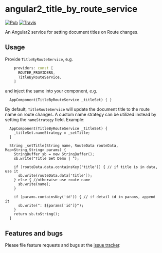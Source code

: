 # angular2_title_by_route_service
[![Pub](https://img.shields.io/pub/v/angular2_title_by_route_service.svg?maxAge=2592000?style=flat-square)](https://pub.dartlang.org/packages/angular2_title_by_route_service)
[![Travis](https://img.shields.io/travis/ilikerobots/angular2_title_by_route_service.svg?maxAge=2592000?style=flat-square)](https://github.com/ilikerobots/angular2_title_by_route_service)


An Angular2 service for setting document titles on Route changes.

## Usage

Provide  ```TitleByRouteService```, e.g. 
 
```dart
    providers: const [
      ROUTER_PROVIDERS,
      TitleByRouteService,
    ] 
``` 
and inject the same into your component, e.g.

```dart
  AppComponent(TitleByRouteService _titleSet) { }

```

By default, `TitleRouteService` will update the document title to the route name on route changes.  A custom name strategy can be utilized instead by setting the `nameStrategy` field.  Example:

```
  AppComponent(TitleByRouteService _titleSet) {
    _titleSet.nameStrategy = _setTitle;
  }

  String _setTitle(String name, RouteData routeData, Map<String,String> params) {
    StringBuffer sb = new StringBuffer();
    sb.write("Title Set Demo | ");

    if (routeData.data.containsKey('title')) { // if title is in data, use it
      sb.write(routeData.data['title']);
    } else { //otherwise use route name
      sb.write(name);
    }

    if (params.containsKey('id')) { // if detail id in params, append it
      sb.write(": ${params['id']}");
    }
    return sb.toString();
  }
```


## Features and bugs

Please file feature requests and bugs at the [issue tracker][tracker].

[tracker]: https://github.com/ilikerobots/angular2_title_by_route_service/issues
